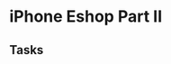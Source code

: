 # iPhone Eshop Part II

<!-- Based on the eshop you have already constructed, implement the following: -->

## Tasks

<!-- 1. Refactor your code from part I* in order to make it possible to add a router and the following menu: -->
   <!-- 1. Home - redirects to home page -->
   <!-- 2. Contact us - link to the contact page -->
   <!-- 3. Add new product - link to the new product page -->
<!-- 2. Create a contact page. It should contain a form with the following fields: -->
   <!-- 1. Name -->
   <!-- 2. A select element or radio group so the user can select salutation. Values:
      1. Mr.
      2. Ms.
      3. Other -->
   <!-- 3. email -->
   <!-- 4. A select element so the user can select the department that should receive the message. The available topics should be:
      1. Sales 
      2. Marketing
      3. Warehouse
      4. Order -->
   <!-- 5. A Subject field -->
   <!-- 6. A message textarea -->
   <!-- 7. A send button -->
   <!-- 8. When the user clicks the send button, you should render a 'thank you' modal window containing the information that the user has entered along with a 'thank you' message  -->
<!-- 3. Create an add product page that contains the following fields: -->
   <!-- 1. Product name -->
   <!-- 2. Product description (textarea) -->
   <!-- 3. Product Price -->
   <!-- 4. Product category - A select element with the following options: -->
   <!-- 1. Mobile phone -->
   <!-- 2. Mobile accessory -->
   <!-- 3. Smartwatch -->
   <!-- 5. A checkbox that when checked indicates that the product is featured -->
   <!-- 6. Product available colors - that is the colors that the product may available in. it could be available in more that one colors. It needs to be a check box group with the following options: -->
   <!-- 1. Pink -->
   <!-- 2. Red -->
   <!-- 3. Black -->
   <!-- 4. Sky blue -->
   <!-- 5. White -->
   <!-- 6. Golden -->
   <!-- 7. A save button. When clicked the product should be added to the products array. (You should import it in this file as well beside the homepage) -->



<!-- * If the code from part I is not available that just create a header with menu items and implement the tasks as described here. -->